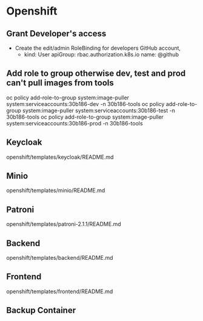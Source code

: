 # Openshift

## Grant Developer's access
* Create the edit/admin RoleBinding for developers GitHub account, 
  - kind: User
    apiGroup: rbac.authorization.k8s.io
    name: <github username>@github
    
## Add role to group otherwise dev, test and prod can't pull images from tools
oc policy add-role-to-group system:image-puller system:serviceaccounts:30b186-dev -n 30b186-tools
oc policy add-role-to-group system:image-puller system:serviceaccounts:30b186-test -n 30b186-tools
oc policy add-role-to-group system:image-puller system:serviceaccounts:30b186-prod -n 30b186-tools

## Keycloak
openshift/templates/keycloak/README.md

## Minio
openshift/templates/minio/README.md

## Patroni
openshift/templates/patroni-2.1.1/README.md

## Backend
openshift/templates/backend/README.md

## Frontend
openshift/templates/frontend/README.md

## Backup Container


